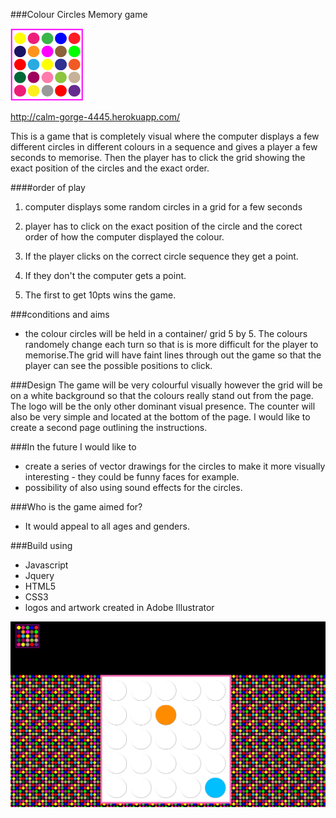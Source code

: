 ###Colour Circles Memory game

![image](https://github.com/enerjay/WDI_Project1/blob/master/images/colour_game_logo_small.png)

http://calm-gorge-4445.herokuapp.com/

This is a game that is completely visual where the computer displays a few different circles in different colours in a sequence and gives a player a few seconds to memorise. Then the player has to click the grid showing the exact position of the circles and the exact order.

####order of play

1. computer displays some random circles in a grid for a few seconds

2. player has to click on the exact position of the circle and the corect order of how the computer displayed the colour.

3. If the player clicks on the correct circle sequence they get a point.

4. If they don't the computer gets a point.

5. The first to get 10pts wins the game. 

###conditions and aims 
- the colour circles will be held in a container/ grid 5 by 5. The colours randomely change each turn so that is is more difficult for the player to memorise.The grid will have faint lines through out the game so that the player can see the possible positions to click.

###Design
The game will be very colourful visually however the grid will be on a white background so that the colours really stand out from the page. The logo will be the only other dominant visual presence. The counter will also be very simple and located at the bottom of the page. I would like to create a second page outlining the instructions.   


###In the future I would like to
- create a series of vector drawings for the circles to make it more visually interesting  - they could be funny faces for example.
- possibility of also using sound effects for the circles. 

###Who is the game aimed for?
- It would appeal to all ages and genders.

###Build using

- Javascript
- Jquery
- HTML5
- CSS3
- logos and artwork created in Adobe Illustrator 

![image](https://github.com/enerjay/WDI_Project1/blob/master/images/screen.png)

